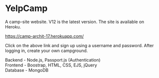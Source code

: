 # YelpCamp
A camp-site website. V12 is the latest version. The site is available on Heroku.  

https://camp-archit-17.herokuapp.com/

Click on the above link and sign up using a username and password. After logging in, create your own campground. 

Backend - Node.js, Passport.js (Authentication) <br>
Frontend - Boostrap, HTML, CSS, EJS, jQuery <br>
Database - MongoDB

